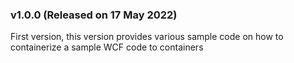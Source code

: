 ### v1.0.0 (Released on 17 May 2022)

First version, this version provides various sample code on how to containerize a sample WCF code to containers
